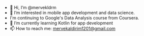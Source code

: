 - 👋 Hi, I’m @mervekldrm
- 👀 I’m interested in mobile app development and data science.
- I'm continuing to Google's Data Analysis course from Coursera.
- 🌱 I’m currently learning Kotlin for app development
- 📫 How to reach me: mervekaldirim1201@gmail.com 

<!---
mervekldrm/mervekldrm is a ✨ special ✨ repository because its `README.md` (this file) appears on your GitHub profile.
You can click the Preview link to take a look at your changes.
--->
